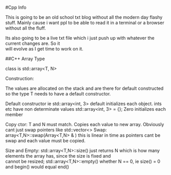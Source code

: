   #Cpp Info
  
  This is going to be an old school txt blog without all the modern day flashy stuff. Mainly cause i want ppl 
  to be able to read it in a terminal or a browser without all the fluff. 
    
  Its also going to be a live txt file which i just push up with whatever the current changes are. So it  
  will evolve as I get time to work on it. 
   
  ##C++ Array Type 
   
  class is std::array<T, N> 
  
 Construction:  
   
 The values are allocated on the stack and are there for default constructed so the type T needs to have a default 
 constructor. 
  
 Default constructor ie std::array<int, 3> default initializes each object. ints etc have non determinate values 
                        std::array<int, 3> = {}; Zero initializes each member 
   
 Copy ctor: T and N must match. Copies each value to new array. Obviously cant just swap pointers like std::vector<> 
 Swap: 
 array<T,N>::swap(Array<T,N> & ) this is linear in time as pointers cant be swap and each value must be copied. 
  
 Size and Empty: 
 std::array<T,N>::size() just returns N which is how many elements the array has, since the size is fixed and  
 cannot be resized; 
 std::array<T,N>::empty() whether N == 0, ie size() = 0 and begin() would equal end() 
 
